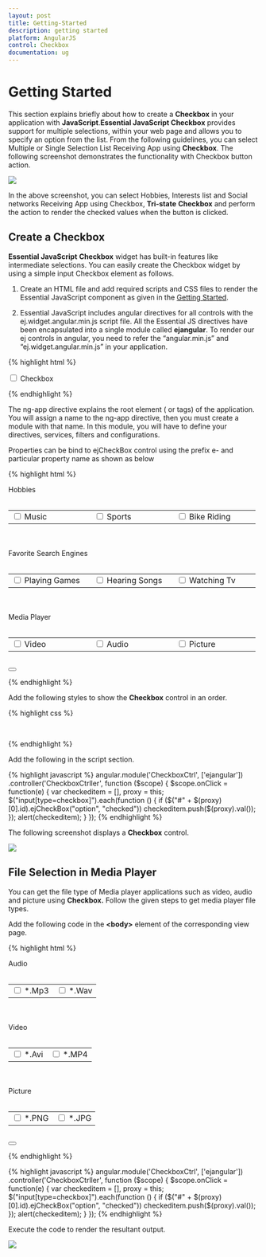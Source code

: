 ```yaml
---
layout: post
title: Getting-Started
description: getting started
platform: AngularJS
control: Checkbox
documentation: ug
---
```


# Getting Started

This section explains briefly about how to create a **Checkbox** in your application with **JavaScript**.**Essential JavaScript Checkbox** provides support for multiple selections, within your web page and allows you to specify an option from the list. From the following guidelines, you can select Multiple or Single Selection List Receiving App using **Checkbox**. The following screenshot demonstrates the functionality with Checkbox button action.

![](/js/Checkbox/Getting-Started_images/Getting-Started_img1.png) 

In the above screenshot, you can select Hobbies, Interests list and Social networks Receiving App using Checkbox, **Tri-state** **Checkbox** and perform the action to render the checked values when the button is clicked.

## Create a Checkbox 

**Essential JavaScript** **Checkbox** widget has built-in features like intermediate selections. You can easily create the Checkbox widget by using a simple input Checkbox element as follows.

1. Create an HTML file and add required scripts and CSS files to render the Essential JavaScript component as given in the [Getting Started](https://help.syncfusion.com/js/control-initialization).

2. Essential JavaScript includes angular directives for all controls with the ej.widget.angular.min.js script file. All the Essential JS directives have been encapsulated into a single module called **ejangular**. To render our ej controls in angular, you need to refer the “angular.min.js” and “ej.widget.angular.min.js” in your application.

{% highlight html %}

<!DOCTYPE html>
<html xmlns="http://www.w3.org/1999/xhtml" ng-app="CheckboxCtrl">
   <head>
      <meta name="viewport" content="width=device-width, initial-scale=1.0" charset="utf-8"  />
      <title>Getting Started Essential JS</title>
      <!-- Style sheet for default theme (flat azure) -->
      <lin khref="http://cdn.syncfusion.com/{{ site.releaseversion }}/js/web/flat-azure/ej.web.all.min.css"rel="stylesheet"/>
      <!--Scripts-->
      <script src="http://cdn.syncfusion.com/js/assets/external/jquery-1.10.2.min.js"></script>
      <script src="http://cdn.syncfusion.com/{{ site.releaseversion }}/js/web/ej.web.all.min.js"></script>
      <!--Add custom scripts here -->
   </head>
   <body ng-controller="CheckboxCtrller">
      <!-- Add checkbox element here -->
      <input type="checkbox" ej-checkbox id="check1" e-value="checkbox1" />
      <label for="check1">Checkbox</label>
   </body>
</html>

{% endhighlight %}

The ng-app directive explains the root element (<html> or <body> tags) of the application. You will assign a name to the ng-app directive, then you must create a module with that name. In this module, you will have to define your directives, services, filters and configurations.

Properties can be bind to ejCheckBox control using the prefix e- and particular property name as shown as below


{% highlight html %}

<div class="frame">
    Hobbies <br /><br />
    <table>
        <tr>
            <td class="chkrad">
                <input type="checkbox" ej-checkbox id="check1" e-value="Music" e-checked="true" />
                <label for="check1">Music</label>
            </td>
            <td class="chkrad">
                <input type="checkbox" ej-checkbox id="Checkbox3" e-value="Sports" />
                <label for="Checkbox3">Sports</label>
            </td>
            <td class="chkrad">
                <input type="checkbox" ej-checkbox id="Checkbox4" e-value="Bike riding" />
                <label for="Checkbox4" class="clslab">Bike Riding</label>
            </td>
        </tr>
    </table><br /><br />
    Favorite Search Engines<br /><br />
    <table>
        <tr>
            <td class="chkrad">
                <input type="checkbox" ej-checkbox id="Checkbox1" e-value="playing Games" e-size="medium" e-checked="true" />
                <label for="Checkbox1">Playing Games</label>
            </td>
            <td class="chkrad">
                <input type="checkbox" ej-checkbox id="Checkbox5" e-value="Hearing Songs" e-size="medium" />
                <label for="Checkbox5">Hearing Songs</label>
            </td>
            <td class="chkrad">
                <input type="checkbox" ej-checkbox id="Checkbox6" e-value="Watching tv" e-size="medium" />
                <label for="Checkbox6">Watching Tv</label>
            </td>
        </tr>
    </table><br /><br />
    Media Player<br /><br />
    <table>
        <tr>
            <td class="chkrad">
                <input type="checkbox" ej-checkbox id="Checkbox2" e-value="Video" e-size="medium" e-enabletristate="true" e-checkstate="indeterminate" />
                <label for="Checkbox2">Video</label>
            </td>
            <td class="chkrad">
                <input type="checkbox" ej-checkbox id="Checkbox7" e-value="Audio" e-size="medium" e-enabletristate="true" e-checkstate="indeterminate" />
                <label for="Checkbox7">Audio</label>
            </td>
            <td class="chkrad">
                <input type="checkbox" ej-checkbox id="Checkbox8" e-value="Picture" e-size="medium" e-enabletristate="true" />
                <label for="Checkbox8">Picture</label>
            </td>
        </tr>
    </table>
   <br />
   <div>
        <button id="button11" ej-button e-showroundedcorner="true" e-width="60px" e-size="normal" e-text="SUBMIT" e-click="onClick"></button>
   </div>
</div>


{% endhighlight %}

Add the following styles to show the **Checkbox** control in an order.

{% highlight css %}

 <style>

  .frame
    {
        width: 80%;
    }
    .chkrad 
    {
        width: 150px;
    }

</style>


{% endhighlight %}



Add the following in the script section.

{% highlight javascript %}
        angular.module('CheckboxCtrl', ['ejangular'])
           .controller('CheckboxCtrller', function ($scope) {
              $scope.onClick = function(e) {
                    var checkeditem = [], proxy = this;               
                    $("input[type=checkbox]").each(function () {
                        if ($("#" + $(proxy)[0].id).ejCheckBox("option", "checked"))
                            checkeditem.push($(proxy).val());
                    });
                    alert(checkeditem);
              }
           });
{% endhighlight %}


The following screenshot displays a **Checkbox** control.


![](/js/Checkbox/Getting-Started_images/Getting-Started_img3.png) 

## File Selection in Media Player

You can get the file type of Media player applications such as video, audio and picture using **Checkbox.** Follow the given steps to get media player file types.

Add the following code in the **&lt;body&gt;** element of the corresponding view page.



{% highlight html %}

  <div class="frame">
   Audio <br /><br />
   <table>
      <tr>
         <td >
            <input type="checkbox" ej-checkbox id="Checkbox1" e-value="Mp3" />
            <label for="Checkbox1"  >*.Mp3</label>
         </td>
         <td >
            <input type="checkbox" ej-checkbox id="Checkbox2" e-value="Wav" />
            <label for="Checkbox2"  >*.Wav</label>
         </td>
      </tr>
   </table>
   <br /><br />
   Video<br /><br />
   <table>
      <tr>
         <td >
            <input type="checkbox" ej-checkbox id="Checkbox3" e-value="Avi" />
            <label for="Checkbox3"  >*.Avi</label>
         </td>
         <td >
            <input type="checkbox" ej-checkbox id="Checkbox4" e-value="MP4" />
            <label for="Checkbox4"  >*.MP4</label>
         </td>
      </tr>
   </table>
   <br /><br />
   Picture<br /><br />
   <table>
      <tr>
         <td>
            <input type="checkbox" ej-checkbox id="Checkbox5" e-value="PNG" />
            <label for="Checkbox5" >*.PNG</label>
         </td>
         <td>
            <input type="checkbox" ej-checkbox id="Checkbox6" e-value="JPG" />
            <label for="Checkbox6" >*.JPG</label>
         </td>
       </tr>
   </table>
   <br />
   <div>
        <button id="button11" ej-button e-showroundedcorner="true" e-width="60px" e-size="normal" e-text="SUBMIT" e-click="onClick"></button>
   </div>
</div>


{% endhighlight %}

{% highlight javascript %}
        angular.module('CheckboxCtrl', ['ejangular'])
           .controller('CheckboxCtrller', function ($scope) {
              $scope.onClick = function(e) {
                    var checkeditem = [], proxy = this;               
                    $("input[type=checkbox]").each(function () {
                        if ($("#" + $(proxy)[0].id).ejCheckBox("option", "checked"))
                            checkeditem.push($(proxy).val());
                    });
                    alert(checkeditem);
              }
           });
{% endhighlight %}


Execute the code to render the resultant output.

![](/js/Checkbox/Getting-Started_images/Getting-Started_img4.png) 

